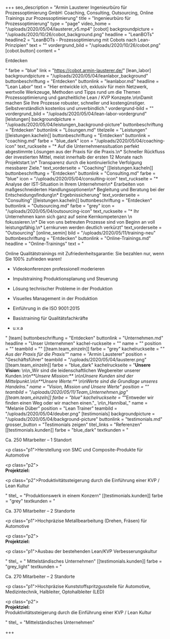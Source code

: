 +++
seo_description = "Armin Lausterer Ingenieurbüro für Prozessoptimierung GmbH: Coaching, Consulting, Outsourcing, Online Trainings zur Prozessoptimierung"
title = "Ingenieurbüro für Prozessoptimierung"
type = "page"
video_home = "/uploads/2020/05/04/lausterer_v5.mp4"
[cobot]
backgroundpicture = "/uploads/2020/10/26/cobot_background.png"
headline = "LeanBOTs"
headline2 = "LeanBOTs - Prozessoptimierung mit Cobots nach Lean-Prinzipien"
text = ""
vordergrund_bild = "/uploads/2020/10/26/cobot.png"
[cobot.button]
content = "<p>Entdecken</p>"
farbe = "blue"
link = "https://cobot.armin-lausterer.de/"
[lean_labor]
backgroundpicture = "/uploads/2020/05/04/leanlabor_background"
buttonbeschriftung = "Entdecken"
buttonlink = "leanlabor.md"
headline = "Lean Labor"
text = "Hier entwickle ich, exklusiv für mein Netzwerk, wertvolle Werkzeuge, Methoden und Tipps rund um die Themen Prozessoptimierung und ganzheitliche Lean / KVP Konzepte.\n\nDamit machen Sie Ihre Prozesse robuster, schneller und kostengünstiger. Selbstverständlich kostenlos und unverbindlich."
vordergrund-bild = ""
vordergrund_bild = "/uploads/2020/05/04/lean-labor-vordergrund"
[leistungen]
backgroundpicture = "/uploads/2020/05/04/leistungen_background-picture"
buttonbeschriftung = "Entdecken"
buttonlink = "Lösungen.md"
titelzeile = "Leistungen"
[[leistungen.kacheln]]
buttonbeschriftung = "Entdecken"
buttonlink = "coaching.md"
farbe = "blue_dark"
icon = "/uploads/2020/05/04/coaching-icon"
text_ruckseite = "* Auf die Unternehmenssituation perfekt abgestimmte Lösungen aus der Praxis für die Praxis.\n* Schneller Rückfluss der investierten Mittel, meist innerhalb der ersten 12 Monate nach Projektstart.\n* Transparenz durch die kontinuierliche Verfolgung messbarer Ziele."
text_vorderseite = "Coaching"
[[leistungen.kacheln]]
buttonbeschriftung = "Entdecken"
buttonlink = "Consulting.md"
farbe = "blue"
icon = "/uploads/2020/05/04/consulting-icon"
text_ruckseite = "* Analyse der IST-Situation in Ihrem Unternehmen\n* Erarbeiten von maßgeschneiderten Handlungsoptionen\n* Begleitung und Beratung bei der Entscheidungsfindung\n* Ergebnissicherung"
text_vorderseite = "Consulting"
[[leistungen.kacheln]]
buttonbeschriftung = "Entdecken"
buttonlink = "Outsourcing.md"
farbe = "grey"
icon = "/uploads/2020/05/04/outsourcing-icon"
text_ruckseite = "* Ihr Unternehmen kann sich ganz auf seine Kernkompetenzen   \n   fokussieren.\n* Die von uns betreuten Prozesse sind von Beginn an voll leistungsfähig.\n* Lernkurven werden deutlich verkürzt"
text_vorderseite = "Outsourcing"
[online_semin]
bild = "/uploads/2020/05/11/training-neu"
buttonbeschriftung = "Entdecken"
buttonlink = "Online-Trainings.md"
headline = "Online-Trainings"
text = "<p>Online Qualitätstrainings mit Zufriedenheitsgarantie: Sie bezahlen nur, wenn Sie 100% zufrieden waren!</p><ul><li><p>Videokonferenzen professionell moderieren</p></li><li><p>Impulstraining Produktionsplanung und Steuerung</p></li><li><p>Lösung technischer Probleme in der Produktion</p></li><li><p>Visuelles Management in der Produktion</p></li><li><p>Einführung in die ISO 9001:2015</p></li><li><p>Basistraining für Qualitätsfachkräfte</p></li><li><p>u.v.a</p></li></ul>"
[team]
buttonbeschriftung = "Entdecken"
buttonlink = "Unternehmen.md"
headline = "Unser Unternehmen"
kachel-ruckseite = ""
name = ""
position = ""
teambild = ""
[[team.team_einzeln]]
farbe = "grey"
kachelruckseite = "_\" Aus der Praxis für die Praxis\"_"
name = "Armin  Lausterer"
position = "Geschäftsführer"
teambild = "/uploads/2020/05/04/lausterer.png"
[[team.team_einzeln]]
farbe = "blue_dark"
kachelruckseite = "**Unsere Vision:** \n\n_Wir sind die leidenschaftlichen Wegbereiter unserer Kunden._\n\n**_Unsere Mission:_**   \n\nUnsere Kunden sind der Mittelpunkt.\n\n**_Unsere Werte:_**   \n\nWerte sind die Grundlage unseres Handelns."
name = "Vision, Mission und Unsere Werte"
position = ""
teambild = "/uploads/2020/05/11/Team_Unternehmen.jpg"
[[team.team_einzeln]]
farbe = "blue"
kachelruckseite = "_\"Entweder wir finden einen Weg oder wir machen einen.\"_ \n\n_Hannibal_"
name = "Melanie Düber"
position = "Lean Trainer"
teambild = "/uploads/2020/05/04/deuber.png"
[testimonials]
backgroundpicture = "/uploads/2020/05/04/background-picture"
buttonlink = "testimonials.md"
grosser_button = "Testimonials zeigen"
titel_links = "Referenzen"
[[testimonials.kunden]]
farbe = "blue_dark"
textkunden = "<p>Ca. 250 Mitarbeiter – 1 Standort</p><p class=\"p1\">Herstellung von SMC und Composite-Produkte für Automotive</p><p class=\"p2\"><br><strong>Projektziel:</strong></p><p class=\"p2\">Produktivitätssteigerung durch die Einführung einer KVP / Lean Kultur</p>"
titel_ = "Produktionswerk  in einem Konzern"
[[testimonials.kunden]]
farbe = "grey"
textkunden = "<p>Ca. 370 Mitarbeiter – 2 Standorte</p><p class=\"p1\">Hochpräzise Metallbearbeitung (Drehen, Fräsen) für Automotive</p><p class=\"p2\"><br> <strong>Projektziel:</strong></p><p class=\"p1\">Ausbau der bestehenden Lean/KVP Verbesserungskultur</p>"
titel_ = " Mittelständisches  Unternehmen"
[[testimonials.kunden]]
farbe = "grey_light"
textkunden = "<p>Ca. 270 Mitarbeiter – 2 Standorte</p><p class=\"p1\">Hochpräzise Kunststoffspritzgussteile für Automotive, Medizintechnik, Halbleiter, Optohalbleiter (LED)</p><p class=\"p2\"><br><strong>Projektziel:<br></strong>Produktivitätssteigerung durch die Einführung einer KVP / Lean Kultur</p>"
titel_ = "Mittelständisches Unternehmen"

+++
